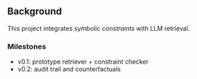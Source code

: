 

## Background

This project integrates *symbolic constraints* with LLM retrieval.

### Milestones
- v0.1: prototype retriever + constraint checker
- v0.2: audit trail and counterfactuals

[//]: # (![Pipeline]&#40;/assets/paper/xiangguo.jpeg&#41;)
